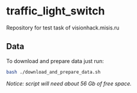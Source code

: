 # traffic_light_switch
Repository for test task of visionhack.misis.ru

## Data
To download and prepare data just run:

```bash
bash ./download_and_prepare_data.sh
```

*Notice: script will need about 56 Gb of free space.*
